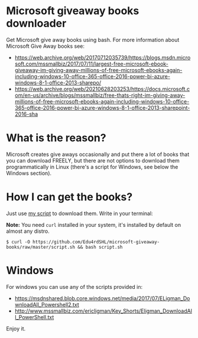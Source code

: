 # Microsoft giveaway books downloader
Get Microsoft give away books using bash. For more information about Microsoft Give Away books see: 

* https://web.archive.org/web/20170712035739/https://blogs.msdn.microsoft.com/mssmallbiz/2017/07/11/largest-free-microsoft-ebook-giveaway-im-giving-away-millions-of-free-microsoft-ebooks-again-including-windows-10-office-365-office-2016-power-bi-azure-windows-8-1-office-2013-sharepo/
* https://web.archive.org/web/20210628203253/https://docs.microsoft.com/en-us/archive/blogs/mssmallbiz/free-thats-right-im-giving-away-millions-of-free-microsoft-ebooks-again-including-windows-10-office-365-office-2016-power-bi-azure-windows-8-1-office-2013-sharepoint-2016-sha

# What is the reason?
Microsoft creates give aways occasionally and put there a lot of books that you can download FREELY, but there are not options to download them programmatically in Linux (there's a script for Windows, see below the Windows section).

# How I can get the books?
Just use [my script](https://github.com/Edu4rdSHL/microsoft-giveaway-books/raw/master/script.sh) to download them. Write in your terminal:

**Note:** You need `curl` installed in your system, it's installed by default on almost any distro.

```
$ curl -O https://github.com/Edu4rdSHL/microsoft-giveaway-books/raw/master/script.sh && bash script.sh
```


# Windows

For windows you can use any of the scripts provided in:

* https://msdnshared.blob.core.windows.net/media/2017/07/ELigman_DownloadAll_Powershell2.txt
* http://www.mssmallbiz.com/ericligman/Key_Shorts/Eligman_DownloadAll_PowerShell.txt

Enjoy it.
